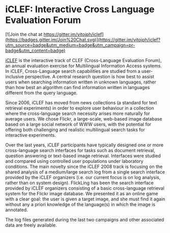 # iCLEF: Interactive Cross Language Evaluation Forum

[![Join the chat at https://gitter.im/vitojph/iclef](https://badges.gitter.im/Join%20Chat.svg)](https://gitter.im/vitojph/iclef?utm_source=badge&utm_medium=badge&utm_campaign=pr-badge&utm_content=badge)

[iCLEF](http://nlp.uned.es/iCLEF) is the interactive track of CLEF (Cross-Language Evaluation Forum), an 
annual evaluation exercise for Multilingual Information Access systems. In
iCLEF, Cross-Language search capabilities are studied from a user-inclusive
perspective. A central research question is how best to assist users when
searching information written in unknown languages, rather than how best an
algorithm can find information written in languages different from the query
language.

Since 2006, iCLEF has moved from news collections (a standard for text
retrieval experiments) in order to explore user behaviour in a collection where
the cross-language search necessity arises more naturally for average users. We
chose Flickr, a large-scale, web-based image database based on a large social
network of WWW users, with the potential for offering both challenging and
realistic multilingual search tasks for interactive experiments.

Over the last years, iCLEF participants have typically designed one or more
cross-language search interfaces for tasks such as document retrieval, question
answering or text-based image retrieval. Interfaces were studied and compared
using controlled user populations under laboratory conditions. The main novelty
since the iCLEF 2008 track is focusing on the shared analysis of a medium/large
search log from a single search interface provided by the iCLEF organizers
(i.e. our current focus is on log analysis, rather than on system design).
FlickLing has been the search interface provided by iCLEF organizers consisting
of a basic cross-language retrieval system for the Flickr image database. We
presented it as an online game with a clear goal: the user is given a target
image, and she must find it again without any a priori knowledge of the
language(s) in which the image is annotated.

The log files generated during the last two campaigns and other associated data
are freely available.
